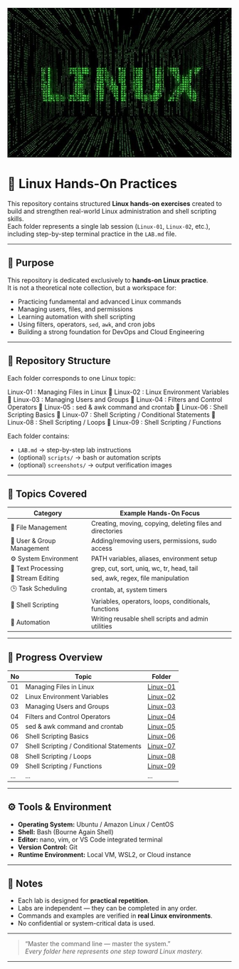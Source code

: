 ![LINUX Logo](./linux.jpg)

# 🐧 Linux Hands-On Practices

This repository contains structured **Linux hands-on exercises** created to build and strengthen real-world Linux administration and shell scripting skills.  
Each folder represents a single lab session (`Linux-01`, `Linux-02`, etc.), including step-by-step terminal practice in the `LAB.md` file.

---

## 🎯 Purpose

This repository is dedicated exclusively to **hands-on Linux practice**.  
It is not a theoretical note collection, but a workspace for:

- Practicing fundamental and advanced Linux commands
- Managing users, files, and permissions
- Learning automation with shell scripting
- Using filters, operators, `sed`, `awk`, and cron jobs
- Building a strong foundation for DevOps and Cloud Engineering

---

## 🧩 Repository Structure

Each folder corresponds to one Linux topic:

Linux-01 : Managing Files in Linux
📁 Linux-02 : Linux Environment Variables
📁 Linux-03 : Managing Users and Groups
📁 Linux-04 : Filters and Control Operators
📁 Linux-05 : sed & awk command and crontab
📁 Linux-06 : Shell Scripting Basics
📁 Linux-07 : Shell Scripting / Conditional Statements
📁 Linux-08 : Shell Scripting / Loops
📁 Linux-09 : Shell Scripting / Functions

Each folder contains:

- `LAB.md` → step-by-step lab instructions
- (optional) `scripts/` → bash or automation scripts
- (optional) `screenshots/` → output verification images

---

## 🧠 Topics Covered

| Category                   | Example Hands-On Focus                                    |
| -------------------------- | --------------------------------------------------------- |
| 📂 File Management         | Creating, moving, copying, deleting files and directories |
| 👥 User & Group Management | Adding/removing users, permissions, sudo access           |
| ⚙️ System Environment      | PATH variables, aliases, environment setup                |
| 🔎 Text Processing         | grep, cut, sort, uniq, wc, tr, head, tail                 |
| 🧱 Stream Editing          | sed, awk, regex, file manipulation                        |
| 🕒 Task Scheduling         | crontab, at, system timers                                |
| 🧮 Shell Scripting         | Variables, operators, loops, conditionals, functions      |
| 🧰 Automation              | Writing reusable shell scripts and admin utilities        |

---

## 🧾 Progress Overview

| No  | Topic                                    | Folder                 |
| --- | ---------------------------------------- | ---------------------- |
| 01  | Managing Files in Linux                  | [Linux-01](./Linux-01) |
| 02  | Linux Environment Variables              | [Linux-02](./Linux-02) |
| 03  | Managing Users and Groups                | [Linux-03](./Linux-03) |
| 04  | Filters and Control Operators            | [Linux-04](./Linux-04) |
| 05  | sed & awk command and crontab            | [Linux-05](./Linux-05) |
| 06  | Shell Scripting Basics                   | [Linux-06](./Linux-06) |
| 07  | Shell Scripting / Conditional Statements | [Linux-07](./Linux-07) |
| 08  | Shell Scripting / Loops                  | [Linux-08](./Linux-08) |
| 09  | Shell Scripting / Functions              | [Linux-09](./Linux-09) |
| ... | ...                                      | ...                    |

---

## ⚙️ Tools & Environment

- **Operating System:** Ubuntu / Amazon Linux / CentOS
- **Shell:** Bash (Bourne Again Shell)
- **Editor:** nano, vim, or VS Code integrated terminal
- **Version Control:** Git
- **Runtime Environment:** Local VM, WSL2, or Cloud instance

---

## 📌 Notes

- Each lab is designed for **practical repetition**.
- Labs are independent — they can be completed in any order.
- Commands and examples are verified in **real Linux environments**.
- No confidential or system-critical data is used.

---

> “Master the command line — master the system.”  
> _Every folder here represents one step toward Linux mastery._

---
